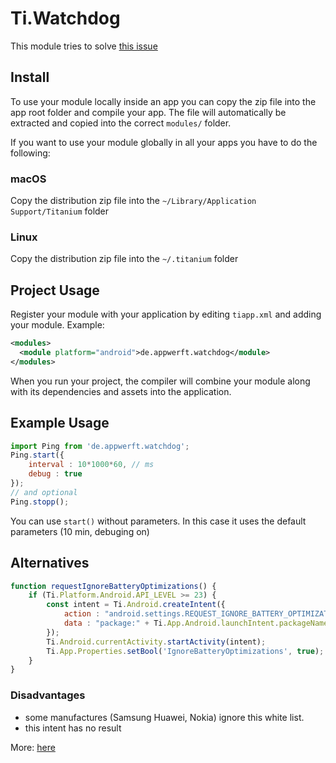# Ti.Watchdog

This module tries to solve [this issue](https://jira.appcelerator.org/browse/AC-6187?filter=-2)

## Install

To use your module locally inside an app you can copy the zip file into the app root folder and compile your app.
The file will automatically be extracted and copied into the correct `modules/` folder.

If you want to use your module globally in all your apps you have to do the following:

### macOS

Copy the distribution zip file into the `~/Library/Application Support/Titanium` folder

### Linux

Copy the distribution zip file into the `~/.titanium` folder


## Project Usage

Register your module with your application by editing `tiapp.xml` and adding your module.
Example:

```xml
<modules>
  <module platform="android">de.appwerft.watchdog</module>
</modules>
```

When you run your project, the compiler will combine your module along with its dependencies
and assets into the application.

## Example Usage

```js
import Ping from 'de.appwerft.watchdog';
Ping.start({
	interval : 10*1000*60, // ms
	debug : true
});
// and optional 
Ping.stopp();
```
You can use `start()` without parameters. In this case it uses the default parameters (10 min, debuging on) 

## Alternatives

```javascript
function requestIgnoreBatteryOptimizations() {
	if (Ti.Platform.Android.API_LEVEL >= 23) {
		const intent = Ti.Android.createIntent({
			action : "android.settings.REQUEST_IGNORE_BATTERY_OPTIMIZATIONS",
			data : "package:" + Ti.App.Android.launchIntent.packageName,
		});
		Ti.Android.currentActivity.startActivity(intent);
		Ti.App.Properties.setBool('IgnoreBatteryOptimizations', true);
	}
}
```
### Disadvantages

* some manufactures (Samsung Huawei, Nokia) ignore this white list.
* this intent has no result

More: [here](https://stackoverflow.com/questions/41596509/android-m-startactivity-battery-optimization)